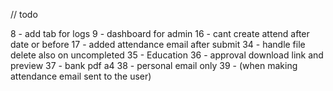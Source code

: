 // todo
<!-- 5- finical account can edit attend ,get report and edit the account same as admin -->
<!-- 14 - finical account can pay dutyReward (status: paid, not paid) table for payment(account will be for each date for all users in this date) -->
<!-- 32 -  (employee temp && employee bank  -> center id or date for all center (filter date and center) -->
<!-- 31 - employee bank details -->
8 - add tab for logs
9 - dashboard for admin
16 - cant create attend after date or before
17 - added attendance email after submit
34 - handle file delete also on uncompleted
35 - Education
36 - approval download link and preview
37 - bank pdf a4
38 - personal email only
39 - (when making attendance email sent to the user)
<!-- 33 - if no centers this will give me errors in register handle this -->
<!-- 35 - add redirect on home page -->
<!-- 36 - middleware for security -->
<!-- $2b$10$UsY5bEAErH9PGymKdqDl..YGWnhN61cku9lMqRIvK6s8y.D3Hc38K   -->
<!-- Moe@#01022923659 -->
<!-- 21 - .gov .ae emails not accepted -->
<!-- 22 - bank name ex (ADIB,) -->
<!-- 25 - any image will be documents (except personal photo) -->
<!-- 26 - redirect user to reset password with token for his email(generate new reset password token) -->
<!-- 27 - Maybe add dashboard to the employee -->
<!-- 28 - Profile ui -->
<!-- 30 - add info(to ask user to upload his attendance documents -(arabic and english) -->
<!-- 29 - Signature -->
